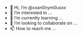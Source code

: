 - 👋 Hi, I’m @xxan0nym0usxx
- 👀 I’m interested in ...
- 🌱 I’m currently learning ...
- 💞️ I’m looking to collaborate on ...
- 📫 How to reach me ...

<!---
xxan0nym0usxx/xxan0nym0usxx is a ✨ special ✨ repository because its `README.md` (this file) appears on your GitHub profile.
You can click the Preview link to take a look at your changes.
--->
